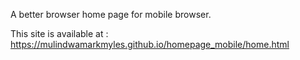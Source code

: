 A better browser home page for mobile browser.

This site is available at : https://mulindwamarkmyles.github.io/homepage_mobile/home.html
